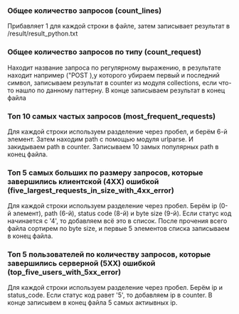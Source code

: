 ### Общее количество запросов (count_lines)
Прибавляет 1 для каждой строки в файле, затем записывает результат в /result/result_python.txt
### Общее количество запросов по типу (count_request)
Находит название запроса по регулярному выражению, в результате находит например ("POST ),у которого убираем первый и последний символ, записываем результат в counter
из модуля collections, если что-то нашло по данному паттерну. В конце записываем результат в конец файла
### Топ 10 самых частых запросов (most_frequent_requests)
Для каждой строки используем разделение через пробел, и берём 6-й элемент. Затем находим path с помощью модуля urlparse. И закидываем path в counter. Записываем 
10 замых популярных path в конец файла.
### Топ 5 самых больших по размеру запросов, которые завершились клиентской (4ХХ) ошибкой (five_largest_requests_in_size_with_4xx_error)
Для каждой строки используем разделение через пробел. Берём ip (0-й элемент), path (6-й), status code (8-й) и byte size (9-й). Если статус код начинается с '4', то 
добавляем всё это в список. После прочения всего файла сортирем по byte size, и первые 5 элементов списка записываем в конец файла.
### Топ 5 пользователей по количеству запросов, которые завершились серверной (5ХХ) ошибкой (top_five_users_with_5xx_error)
Для каждой строки используем разделение через пробел. Берём ip и status_code. Если статус код равет '5', то добавляем ip в counter. 
В конце записывем в конец файла 5 самых актиывных ip.
